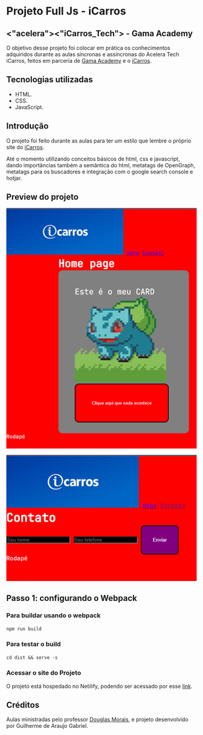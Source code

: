 # Projeto Full Js - iCarros

## <"acelera"><"iCarros_Tech"> - Gama Academy

O objetivo desse projeto foi colocar em prática os conhecimentos adquiridos durante as aulas síncronas e assíncronas do Acelera Tech iCarros, feitos em parceria de [Gama Academy](https://www.gama.academy/) e o [iCarros](https://www.icarros.com.br/principal/index.jsp).

## Tecnologias utilizadas

- HTML.
- CSS.
- JavaScript.

## Introdução

O projeto foi feito durante as aulas para ter um estilo que lembre o próprio site do [iCarros](https://www.icarros.com.br/principal/index.jsp).

Até o momento utilizando conceitos básicos de html, css e javascript, dando importâncias também a semântica do html, metatags de OpenGraph, metatags para os buscadores e integração com o google search console e hotjar.

## Preview do projeto

![Preview do projeto 1](img/preview-1.png)

![Preview do projeto 2](img/preview-2.png)

## Passo 1: configurando o Webpack

### Para buildar usando o webpack

`npm run build`

### Para testar o build

`cd dist && serve -s`

### Acessar o site do Projeto

O projeto está hospedado no Netilify, podendo ser acessado por esse [link](https://icarros-gama-exc01-front-guilherme-gabriel.netlify.app/).

## Créditos

Aulas ministradas pelo professor [Douglas Morais](https://github.com/mrdouglasmorais), e projeto desenvolvido por Guilherme de Araujo Gabriel.
